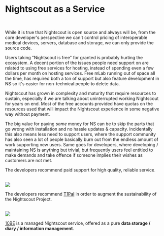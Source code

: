 # Nightscout as a Service

</br>

While it is true that Nightscout is open source and always will be, from the core developer's perspective we can't control pricing of interoperable medical devices, servers, database and storage, we can only provide the source code.

Users taking "Nightscout is free" for granted is probably hurting the ecosystem. A decent portion of the issues people need support on are related to using free services for hosting, instead of spending even a few dollars per month on hosting services. Free mLab running out of space all the time, has required both a ton of support but also feature development in NS so it's easier for non-technical people to delete data.

Nightscout has grown in complexity and maturity that require resources to sustain, especially if we are talking about uninterrupted working Nightscout for years on end. Most of the free accounts provided have quotas on the resources used that will impact the Nightscout experience in some negative way without payment.

The big value for paying *some* money for NS can be to skip the parts that go wrong with installation and no hassle updates & capacity. Incidentally this also means less need to support users, where the support community has also seen a lot of people basically burn out from the endless amount of work supporting new users. Same goes for developers, where developing / maintaining NS is anything but trivial, but frequently users feel entitled to make demands and take offence if someone implies their wishes as customers are not met.

The developers recommend paid support for high quality, reliable service.

</br>

<img src="../../vendors/img/T1Pal.png" />

The developers recommend [T1Pal](../T1Pal/new_user) in order to augment the sustainability of the Nightscout Project.

</br>

<img src="../../vendors/img/10BE.png" />

[10BE](../10BE) is a managed Nightscout service, offered as a pure **data storage / diary / information management**.